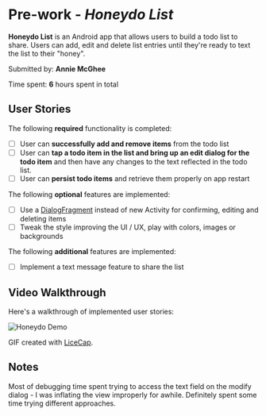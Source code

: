 # Pre-work - *Honeydo List*

**Honeydo List** is an Android app that allows users to build a todo list to share. Users can add, edit and delete list entries until they're ready to text the list to their "honey".

Submitted by: **Annie McGhee**

Time spent: **6** hours spent in total

## User Stories

The following **required** functionality is completed:

* [ ] User can **successfully add and remove items** from the todo list
* [ ] User can **tap a todo item in the list and bring up an edit dialog for the todo item** and then have any changes to the text reflected in the todo list.
* [ ] User can **persist todo items** and retrieve them properly on app restart

The following **optional** features are implemented:

* [ ] Use a [DialogFragment](http://guides.codepath.com/android/Using-DialogFragment) instead of new Activity for confirming, editing and deleting items
* [ ] Tweak the style improving the UI / UX, play with colors, images or backgrounds

The following **additional** features are implemented:

* [ ] Implement a text message feature to share the list

## Video Walkthrough 

Here's a walkthrough of implemented user stories:

<img src='http://i.giphy.com/3oz8xtoy7HbB2TtmM0.gif' title='Honeydo List demo' width='' alt='Honeydo Demo' />

GIF created with [LiceCap](http://www.cockos.com/licecap/).

## Notes

Most of debugging time spent trying to access the text field on the modify dialog - I was inflating the view improperly for awhile. Definitely spent some time trying different approaches.
